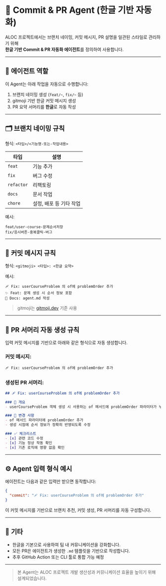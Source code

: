 # 🤖 Commit & PR Agent (한글 기반 자동화)

ALOC 프로젝트에서는 브랜치 네이밍, 커밋 메시지, PR 설명을 일관된 스타일로 관리하기 위해  
**한글 기반 Commit & PR 자동화 에이전트**를 정의하여 사용합니다.

---

## 🧠 에이전트 역할

이 Agent는 아래 작업을 자동으로 수행합니다:

1. 브랜치 네이밍 생성 (`feat/~`, `fix/~` 등)
2. gitmoji 기반 한글 커밋 메시지 생성
3. PR 요약 서머리를 **한글**로 자동 작성

---

## 🗂️ 브랜치 네이밍 규칙

형식: `<타입>/<기능명-또는-작업내용>`

| 타입       | 설명                  |
|------------|-----------------------|
| `feat`     | 기능 추가              |
| `fix`      | 버그 수정              |
| `refactor` | 리팩토링              |
| `docs`     | 문서 작업              |
| `chore`    | 설정, 배포 등 기타 작업 |

예시:
```
feat/user-course-문제순서저장  
fix/응시버튼-중복클릭-버그
```

---

## 💬 커밋 메시지 규칙

형식: `<gitmoji> <타입>: <한글 요약>`

예시:
```
🩹 Fix: userCourseProblem 의 of에 problemOrder 추가  
✨ Feat: 문제 생성 시 순서 정보 포함  
📝 Docs: agent.md 작성
```

> gitmoji는 [gitmoji.dev](https://gitmoji.dev) 기준 사용

---

## 🧾 PR 서머리 자동 생성 규칙

입력 커밋 메시지를 기반으로 아래와 같은 형식으로 자동 생성합니다.

### 커밋 메시지:
```
🩹 Fix: userCourseProblem 의 of에 problemOrder 추가
```

### 생성된 PR 서머리:
```md
## 🩹 Fix: userCourseProblem 의 of에 problemOrder 추가

### 📌 개요
- userCourseProblem 객체 생성 시 사용하는 of 메서드에 problemOrder 파라미터가 누락된 문제를 수정했습니다.

### 🔧 변경 사항
- of 메서드 파라미터에 problemOrder 추가
- 생성 시점에 순서 정보가 정확히 반영되도록 수정

### ✅ 체크리스트
- [x] 관련 코드 수정
- [x] 기능 정상 작동 확인
- [x] 기존 로직에 영향 없음 확인
```

---

## ⚙️ Agent 입력 형식 예시

에이전트는 다음과 같은 입력만 받으면 동작합니다:

```json
{
  "commit": "🩹 Fix: userCourseProblem 의 of에 problemOrder 추가"
}
```

이 커밋 메시지를 기반으로 브랜치 추천, 커밋 생성, PR 서머리를 자동 구성합니다.

---

## 📌 기타

- 한글을 기본으로 사용하여 팀 내 커뮤니케이션을 강화합니다.
- 모든 PR은 에이전트가 생성한 `.md` 템플릿을 기반으로 작성합니다.
- 추후 GitHub Action 또는 CLI 툴로 통합 가능 예정

---

> 본 Agent는 ALOC 프로젝트 개발 생산성과 커뮤니케이션 효율을 높이기 위해 설계되었습니다.
